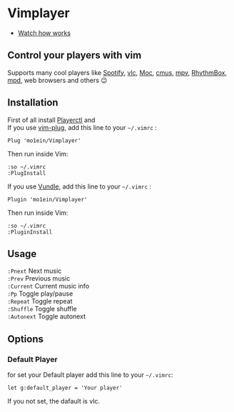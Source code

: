 # Vimplayer
- [Watch how works](https://youtu.be/jPfP5h8UKxA)
## Control your players with vim
Supports many cool players like [Spotify](https://www.spotify.com/us/), [vlc](https://www.videolan.org/vlc/index.html), [Moc](https://github.com/jonsafari/mocp), [cmus](https://github.com/cmus/cmus), [mpv](https://mpv.io/), [RhythmBox](https://github.com/GNOME/rhythmbox), [mpd](https://www.musicpd.org/), web browsers and others :wink:

## Installation
First of all install [Playerctl](https://github.com/altdesktop/playerctl) and <br>
If you use [vim-plug](https://github.com/junegunn/vim-plug), add this line to your ```~/.vimrc``` :
```
Plug 'mo1ein/Vimplayer'
```
Then run inside Vim:
```
:so ~/.vimrc
:PlugInstall
```
If you use [Vundle](https://github.com/VundleVim/Vundle.vim), add this line to your ```~/.vimrc``` :
```
Plugin 'mo1ein/Vimplayer'
```
Then run inside Vim:
```
:so ~/.vimrc
:PluginInstall
```
## Usage
```:Pnext```      Next music               <br>
```:Prev```       Previous music           <br>
```:Current```    Current music info       <br>
```:Pp```         Toggle  play/pause       <br>
```:Repeat```     Toggle repeat            <br>
```:Shuffle```    Toggle shuffle           <br>
```:Autonext```   Toggle autonext          <br>
## Options
### Default Player
for set your Default player add this line to your `~/.vimrc`:
```
let g:default_player = 'Your player'
```
If you not set, the dafault is vlc.
